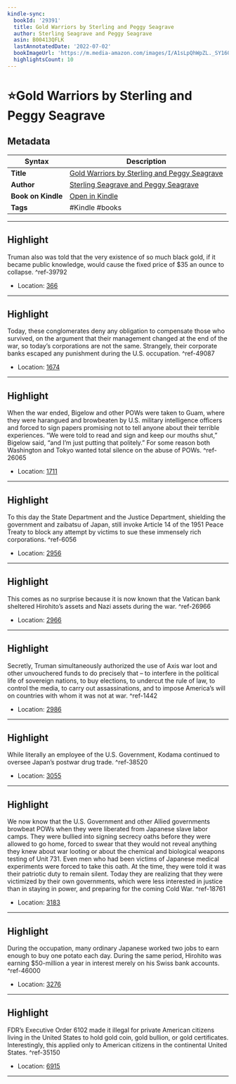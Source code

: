 ```yaml
---
kindle-sync:
  bookId: '29391'
  title: Gold Warriors by Sterling and Peggy Seagrave
  author: Sterling Seagrave and Peggy Seagrave
  asin: B00413QFLK
  lastAnnotatedDate: '2022-07-02'
  bookImageUrl: 'https://m.media-amazon.com/images/I/A1sLpQhWpZL._SY160.jpg'
  highlightsCount: 10
---
```

# ⭐Gold Warriors by Sterling and Peggy Seagrave

## Metadata

| Syntax | Description |
| ---------- | ---------- |
| **Title** | [Gold Warriors by Sterling and Peggy Seagrave](https://www.amazon.com/dp/B00413QFLK) |
| **Author** | [Sterling Seagrave and Peggy Seagrave](https://www.amazon.com/Sterling-Seagrave/e/B000APJ64G/ref=dp_byline_cont_ebooks_1) |
| **Book on Kindle** | <a href="kindle://book?action=open&asin=B00413QFLK" target="_blank">Open in Kindle</a> |
| **Tags** | #Kindle #books |

---

## Highlight

Truman also was told that the very existence of so much black gold, if it became public knowledge, would cause the fixed price of $35 an ounce to collapse. ^ref-39792
- Location: [366](kindle://book?action=open&asin=B00413QFLK&location=366)

---
## Highlight

Today, these conglomerates deny any obligation to compensate those who survived, on the argument that their management changed at the end of the war, so today’s corporations are not the same. Strangely, their corporate banks escaped any punishment during the U.S. occupation. ^ref-49087
- Location: [1674](kindle://book?action=open&asin=B00413QFLK&location=1674)

---
## Highlight

When the war ended, Bigelow and other POWs were taken to Guam, where they were harangued and browbeaten by U.S. military intelligence officers and forced to sign papers promising not to tell anyone about their terrible experiences. “We were told to read and sign and keep our mouths shut,” Bigelow said, “and I’m just putting that politely.” For some reason both Washington and Tokyo wanted total silence on the abuse of POWs. ^ref-26065
- Location: [1711](kindle://book?action=open&asin=B00413QFLK&location=1711)

---
## Highlight

To this day the State Department and the Justice Department, shielding the government and zaibatsu of Japan, still invoke Article 14 of the 1951 Peace Treaty to block any attempt by victims to sue these immensely rich corporations. ^ref-6056
- Location: [2956](kindle://book?action=open&asin=B00413QFLK&location=2956)

---
## Highlight

This comes as no surprise because it is now known that the Vatican bank sheltered Hirohito’s assets and Nazi assets during the war. ^ref-26966
- Location: [2966](kindle://book?action=open&asin=B00413QFLK&location=2966)

---
## Highlight

Secretly, Truman simultaneously authorized the use of Axis war loot and other unvouchered funds to do precisely that – to interfere in the political life of sovereign nations, to buy elections, to undercut the rule of law, to control the media, to carry out assassinations, and to impose America’s will on countries with whom it was not at war. ^ref-1442
- Location: [2986](kindle://book?action=open&asin=B00413QFLK&location=2986)

---
## Highlight

While literally an employee of the U.S. Government, Kodama continued to oversee Japan’s postwar drug trade. ^ref-38520
- Location: [3055](kindle://book?action=open&asin=B00413QFLK&location=3055)

---
## Highlight

We now know that the U.S. Government and other Allied governments browbeat POWs when they were liberated from Japanese slave labor camps. They were bullied into signing secrecy oaths before they were allowed to go home, forced to swear that they would not reveal anything they knew about war looting or about the chemical and biological weapons testing of Unit 731. Even men who had been victims of Japanese medical experiments were forced to take this oath. At the time, they were told it was their patriotic duty to remain silent. Today they are realizing that they were victimized by their own governments, which were less interested in justice than in staying in power, and preparing for the coming Cold War. ^ref-18761
- Location: [3183](kindle://book?action=open&asin=B00413QFLK&location=3183)

---
## Highlight

During the occupation, many ordinary Japanese worked two jobs to earn enough to buy one potato each day. During the same period, Hirohito was earning $50-million a year in interest merely on his Swiss bank accounts. ^ref-46000
- Location: [3276](kindle://book?action=open&asin=B00413QFLK&location=3276)

---
## Highlight

FDR’s Executive Order 6102 made it illegal for private American citizens living in the United States to hold gold coin, gold bullion, or gold certificates. Interestingly, this applied only to American citizens in the continental United States. ^ref-35150
- Location: [6915](kindle://book?action=open&asin=B00413QFLK&location=6915)

---
